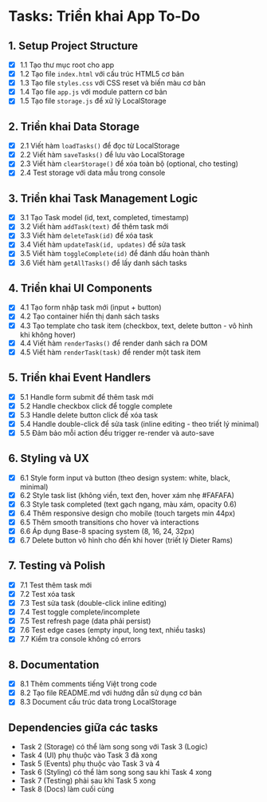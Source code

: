 # Tasks: Triển khai App To-Do

## 1. Setup Project Structure
- [x] 1.1 Tạo thư mục root cho app
- [x] 1.2 Tạo file `index.html` với cấu trúc HTML5 cơ bản
- [x] 1.3 Tạo file `styles.css` với CSS reset và biến màu cơ bản
- [x] 1.4 Tạo file `app.js` với module pattern cơ bản
- [x] 1.5 Tạo file `storage.js` để xử lý LocalStorage

## 2. Triển khai Data Storage
- [x] 2.1 Viết hàm `loadTasks()` để đọc từ LocalStorage
- [x] 2.2 Viết hàm `saveTasks()` để lưu vào LocalStorage
- [x] 2.3 Viết hàm `clearStorage()` để xóa toàn bộ (optional, cho testing)
- [x] 2.4 Test storage với data mẫu trong console

## 3. Triển khai Task Management Logic
- [x] 3.1 Tạo Task model (id, text, completed, timestamp)
- [x] 3.2 Viết hàm `addTask(text)` để thêm task mới
- [x] 3.3 Viết hàm `deleteTask(id)` để xóa task
- [x] 3.4 Viết hàm `updateTask(id, updates)` để sửa task
- [x] 3.5 Viết hàm `toggleComplete(id)` để đánh dấu hoàn thành
- [x] 3.6 Viết hàm `getAllTasks()` để lấy danh sách tasks

## 4. Triển khai UI Components
- [x] 4.1 Tạo form nhập task mới (input + button)
- [x] 4.2 Tạo container hiển thị danh sách tasks
- [x] 4.3 Tạo template cho task item (checkbox, text, delete button - vô hình khi không hover)
- [x] 4.4 Viết hàm `renderTasks()` để render danh sách ra DOM
- [x] 4.5 Viết hàm `renderTask(task)` để render một task item

## 5. Triển khai Event Handlers
- [x] 5.1 Handle form submit để thêm task mới
- [x] 5.2 Handle checkbox click để toggle complete
- [x] 5.3 Handle delete button click để xóa task
- [x] 5.4 Handle double-click để sửa task (inline editing - theo triết lý minimal)
- [x] 5.5 Đảm bảo mỗi action đều trigger re-render và auto-save

## 6. Styling và UX
- [x] 6.1 Style form input và button (theo design system: white, black, minimal)
- [x] 6.2 Style task list (không viền, text đen, hover xám nhẹ #FAFAFA)
- [x] 6.3 Style task completed (text gạch ngang, màu xám, opacity 0.6)
- [x] 6.4 Thêm responsive design cho mobile (touch targets min 44px)
- [x] 6.5 Thêm smooth transitions cho hover và interactions
- [x] 6.6 Áp dụng Base-8 spacing system (8, 16, 24, 32px)
- [x] 6.7 Delete button vô hình cho đến khi hover (triết lý Dieter Rams)

## 7. Testing và Polish
- [x] 7.1 Test thêm task mới
- [x] 7.2 Test xóa task
- [x] 7.3 Test sửa task (double-click inline editing)
- [x] 7.4 Test toggle complete/incomplete
- [x] 7.5 Test refresh page (data phải persist)
- [x] 7.6 Test edge cases (empty input, long text, nhiều tasks)
- [x] 7.7 Kiểm tra console không có errors

## 8. Documentation
- [x] 8.1 Thêm comments tiếng Việt trong code
- [x] 8.2 Tạo file README.md với hướng dẫn sử dụng cơ bản
- [x] 8.3 Document cấu trúc data trong LocalStorage

## Dependencies giữa các tasks
- Task 2 (Storage) có thể làm song song với Task 3 (Logic)
- Task 4 (UI) phụ thuộc vào Task 3 đã xong
- Task 5 (Events) phụ thuộc vào Task 3 và 4
- Task 6 (Styling) có thể làm song song sau khi Task 4 xong
- Task 7 (Testing) phải sau khi Task 5 xong
- Task 8 (Docs) làm cuối cùng
